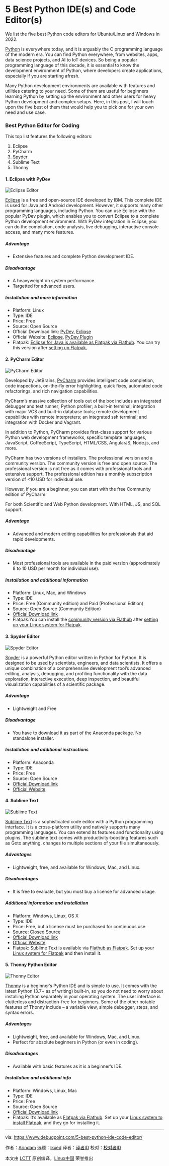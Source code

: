 [#]: subject: "5 Best Python IDE(s) and Code Editor(s)"
[#]: via: "https://www.debugpoint.com/5-best-python-ide-code-editor/"
[#]: author: "Arindam https://www.debugpoint.com/author/admin1/"
[#]: collector: "lkxed"
[#]: translator: " "
[#]: reviewer: " "
[#]: publisher: " "
[#]: url: " "

5 Best Python IDE(s) and Code Editor(s)
======
We list the five best Python code editors for Ubuntu/Linux and Windows in 2022.

[Python][1] is everywhere today, and it is arguably the C programming language of the modern era. You can find Python everywhere, from websites, apps, data science projects, and AI to IoT devices. So being a popular programming language of this decade, it is essential to know the development environment of Python, where developers create applications, especially if you are starting afresh.

Many Python development environments are available with features and utilities catering to your need. Some of them are useful for beginners learning Python by setting up the environment and other users for heavy Python development and complex setups. Here, in this post, I will touch upon the five best of them that would help you to pick one for your own need and use case.

### Best Python Editor for Coding

This top list features the following editors:

1. Eclipse
2. PyCharm
3. Spyder
4. Sublime Text
5. Thonny

#### 1. Eclipse with PyDev

![Eclipse Editor][2]

[Eclipse][3] is a free and open-source IDE developed by IBM. This complete IDE is used for Java and Android development. However, it supports many other programming languages, including Python. You can use Eclipse with the popular PyDev plugin, which enables you to convert Eclipse to a complete Python development environment. With PyDev integration in Eclipse, you can do the compilation, code analysis, live debugging, interactive console access, and many more features.

##### Advantage

* Extensive features and complete Python development IDE.

##### Disadvantage

* A heavyweight on system performance.
* Targetted for advanced users.

##### Installation and more information

* Platform: Linux
* Type: IDE
* Price: Free
* Source: Open Source
* Official Download link: [PyDev][4], [Eclipse][5]
* Official Website: [Eclipse][6], [PyDev Plugin][7]
* Flatpak: [Eclipse for Java is available as Flatpak via Flathub][8]. You can try this version after [setting up Flatpak.][9]

#### 2. PyCharm Editor

![PyCharm Editor][14]

Developed by JetBrains, [PyCharm][15] provides intelligent code completion, code inspections, on-the-fly error highlighting, quick fixes, automated code refactorings, and rich navigation capabilities.

PyCharm’s massive collection of tools out of the box includes an integrated debugger and test runner; Python profiler; a built-in terminal; integration with major VCS and built-in database tools; remote development capabilities with remote interpreters; an integrated ssh terminal; and integration with Docker and Vagrant.

In addition to Python, PyCharm provides first-class support for various Python web development frameworks, specific template languages, JavaScript, CoffeeScript, TypeScript, HTML/CSS, AngularJS, Node.js, and more.

PyCharm has two versions of installers. The professional version and a community version. The community version is free and open source. The professional version is not free as it comes with professional tools and extensive support. The professional edition has a monthly subscription version of <10 USD for individual use.

However, if you are a beginner, you can start with the free Community edition of PyCharm.

For both Scientific and Web Python development. With HTML, JS, and SQL support.

##### Advantage

* Advanced and modern editing capabilities for professionals that aid rapid developments.

##### Disadvantage

* Most professional tools are available in the paid version (approximately 8 to 10 USD per month for individual use).

##### Installation and additional information

* Platform: Linux, Mac, and Windows
* Type: IDE
* Price: Free (Community edition) and Paid (Professional Edition)
* Source: Open Source (Community Edition)
* [Official Download link][16]
* Flatpak:You can install the [community version via Flathub][17] after [setting up your Linux system for Flatpak][18].

#### 3. Spyder Editor

![Spyder Editor][23]

[Spyder][24] is a powerful Python editor written in Python for Python. It is designed to be used by scientists, engineers, and data scientists. It offers a unique combination of a comprehensive development tool’s advanced editing, analysis, debugging, and profiling functionality with the data exploration, interactive execution, deep inspection, and beautiful visualization capabilities of a scientific package.

##### Advantage

* Lightweight and Free

##### Disadvantage

* You have to download it as part of the Anaconda package. No standalone installer.

##### Installation and additional instructions

* Platform: Anaconda
* Type: IDE
* Price: Free
* Source: Open Source
* [Official Download link][25]
* [Official Website][26]

#### 4. Sublime Text

![Sublime Text][27]

[Sublime Text][28] is a sophisticated code editor with a Python programming interface. It is a cross-platform utility and natively supports many programming languages. You can extend its features and functionality using plugins. The sublime text comes with productivity-boosting features such as Goto anything, changes to multiple sections of your file simultaneously.

##### Advantages

* Lightweight, free, and available for Windows, Mac, and Linux.

##### Disadvantages

* It is free to evaluate, but you must buy a license for advanced usage.

##### Additional information and installation

* Platform: Windows, Linux, OS X
* Type: IDE
* Price: Free, but a license must be purchased for continuous use
* Source: Closed Source
* [Official Download link][29]
* [Official Website][30]
* Flatpak: Sublime Text is available via [Flathub as Flatpak][31]. Set up your [Linux system for Flatpak][32] and then install it.

#### 5. Thonny Python Editor

![Thonny Editor][37]

[Thonny][38] is a beginner’s Python IDE and is simple to use. It comes with the latest Python (3.7+ as of writing) built-in, so you do not need to worry about installing Python separately in your operating system. The user interface is clutterless and distraction-free for beginners. Some of the other notable features of Thonny include – a variable view, simple debugger, steps, and syntax errors.

##### Advantages

* Lightweight, free, and available for Windows, Mac, and Linux.
* Perfect for absolute beginners in Python (or even in coding).

##### Disadvantages

* Available with basic features as it is a beginner’s IDE.

##### Installation and additional info

* Platform: Windows, Linux, Mac
* Type: IDE
* Price: Free
* Source: Open Source
* [Official Download link][39]
* Flatpak: It’s available as [Flatpak via Flathub][40]. Set up your [Linux system to install Flatpak][41], and they go for installing it.

--------------------------------------------------------------------------------

via: https://www.debugpoint.com/5-best-python-ide-code-editor/

作者：[Arindam][a]
选题：[lkxed][b]
译者：[译者ID](https://github.com/译者ID)
校对：[校对者ID](https://github.com/校对者ID)

本文由 [LCTT](https://github.com/LCTT/TranslateProject) 原创编译，[Linux中国](https://linux.cn/) 荣誉推出

[a]: https://www.debugpoint.com/author/admin1/
[b]: https://github.com/lkxed
[1]: https://www.python.org/
[2]: https://www.debugpoint.com/wp-content/uploads/2020/06/Eclipse-Editor.png
[3]: https://www.eclipse.org/
[4]: https://www.pydev.org/
[5]: https://www.eclipse.org/
[6]: https://www.eclipse.org/
[7]: https://www.pydev.org/
[8]: https://flathub.org/apps/details/org.eclipse.Java
[9]: https://www.debugpoint.com/how-to-install-flatpak-apps-ubuntu-linux/
[10]: https://flathub.org/apps/details/org.eclipse.Java
[11]: https://www.debugpoint.com/how-to-install-flatpak-apps-ubuntu-linux/
[12]: https://flathub.org/apps/details/org.eclipse.Java
[13]: https://www.debugpoint.com/how-to-install-flatpak-apps-ubuntu-linux/
[14]: https://www.debugpoint.com/wp-content/uploads/2020/06/PyCharm-Editor.png
[15]: https://www.jetbrains.com/pycharm/
[16]: https://www.jetbrains.com/pycharm/download/
[17]: https://flathub.org/apps/details/com.jetbrains.PyCharm-Community
[18]: https://www.debugpoint.com/how-to-install-flatpak-apps-ubuntu-linux/
[19]: https://flathub.org/apps/details/com.jetbrains.PyCharm-Community
[20]: https://www.debugpoint.com/how-to-install-flatpak-apps-ubuntu-linux/
[21]: https://flathub.org/apps/details/com.jetbrains.PyCharm-Community
[22]: https://www.debugpoint.com/how-to-install-flatpak-apps-ubuntu-linux/
[23]: https://www.debugpoint.com/wp-content/uploads/2020/06/Spyder-Editor.png
[24]: https://www.spyder-ide.org/
[25]: https://www.anaconda.com/download/
[26]: https://www.spyder-ide.org/
[27]: https://www.debugpoint.com/wp-content/uploads/2020/06/Sublime-Text-Editor.png
[28]: https://www.sublimetext.com/
[29]: https://www.sublimetext.com/3
[30]: https://www.sublimetext.com/
[31]: https://flathub.org/apps/details/com.sublimetext.three
[32]: https://www.debugpoint.com/how-to-install-flatpak-apps-ubuntu-linux/
[33]: https://flathub.org/apps/details/com.sublimetext.three
[34]: https://www.debugpoint.com/how-to-install-flatpak-apps-ubuntu-linux/
[35]: https://flathub.org/apps/details/com.sublimetext.three
[36]: https://www.debugpoint.com/how-to-install-flatpak-apps-ubuntu-linux/
[37]: https://www.debugpoint.com/wp-content/uploads/2020/06/Thonny-Editor.png
[38]: https://thonny.org/
[39]: https://thonny.org/
[40]: https://flathub.org/apps/details/org.thonny.Thonny
[41]: https://www.debugpoint.com/how-to-install-flatpak-apps-ubuntu-linux/
[42]: https://flathub.org/apps/details/org.thonny.Thonny
[43]: https://www.debugpoint.com/how-to-install-flatpak-apps-ubuntu-linux/
[44]: https://flathub.org/apps/details/org.thonny.Thonny
[45]: https://www.debugpoint.com/how-to-install-flatpak-apps-ubuntu-linux/
